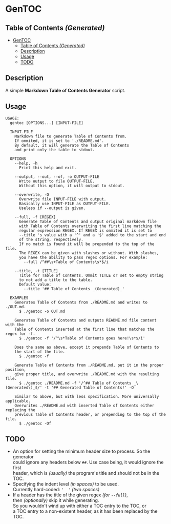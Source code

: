 # GenTOC

## Table of Contents _(Generated)_
- [GenTOC](#gentoc)
  - [Table of Contents _(Generated)_](#table-of-contents-generated)
  - [Description](#description)
  - [Usage](#usage)
  - [TODO](#todo)

## Description
A simple __Markdown Table of Contents Generator__ script.

## Usage
```
USAGE:
  gentoc [OPTIONS...] [INPUT-FILE]

  INPUT-FILE
    Markdown file to generate Table of Contents from.
    If ommited, it is set to './README.md'.
    By default, it will generate the Table of Contents
    and print only the table to stdout.

  OPTIONS
    --help, -h
      Print this help and exit.

    --output, --out, --of, -o OUTPUT-FILE
      Write output to file OUTPUT-FILE.
      Without this option, it will output to stdout.

    --overwrite, -O
      Overwrite file INPUT-FILE with output.
      Basically use INPUT-FILE as OUTPUT-FILE.
      Useless if --output is given.

    --full, -f [REGEX]
      Generate Table of Contents and output original markdown file
      with Table of Contents overwriting the first line matching the
      regular expression REGEX. If REGEX is ommited it is set to
      --title 's value with a '^' and a '$' added to the start and end
      of the string, respectively.
      If no match is found it will be prepended to the top of the file.
      The REGEX can be given with slashes or without. With slashes,
      you have the ability to pass regex options. For example:
        --full /^##\s+Table of Contents\s*$/i

    --title, -t [TITLE]
      Title for Table of Contents. Ommit TITLE or set to empty string
      to not add a title to the table.
      Default value:
        --title '## Table of Contents _(Generated)_'

  EXAMPLES
    Generates Table of Contents from ./README.md and writes to ./OUT.md.
      $ ./gentoc -o OUT.md

    Generates Table of Contents and outputs README.md file content with the
    Table of Contents inserted at the first line that matches the regex for -f.
      $ ./gentoc -f '/^\s*Table of Contents goes here!\s*$/i'

    Does the same as above, except it prepends Table of Contents to
    the start of the file.
      $ ./gentoc -f

    Generate Table of Contents from ./README.md, put it in the proper position,
    give proper title, and overwrite ./README.md with the resulting file.
      $ ./gentoc ./README.md -f '/^## Table of Contents _\(Generated\)_$/' -t '## Generated Table of Contents!' -O

    Similar to above, but with less specification. More universally applicable.
    Overwrites ./README.md with inserted Table of Contents either replacing the
    previous Table of Contents header, or prepending to the top of the file.
      $ ./gentoc -Of
```

## TODO
- An option for setting the minimum header size to process. So the generator  
could ignore any headers below `##`. Use case being, it would ignore the first  
header, which is _(usually)_ the program's title and should not be in the TOC.
- Specifying the indent level _(in spaces)_ to be used.  
Currently hard-coded: `'  '` _(two spaces)_
- If a header has the title of the given regex _(for `--full`)_,  
then _(optionally)_ skip it while generating.  
So you wouldn't wind up with either a TOC entry to the TOC, or  
a TOC entry to a non-existent header, as it has been replaced by the TOC.
